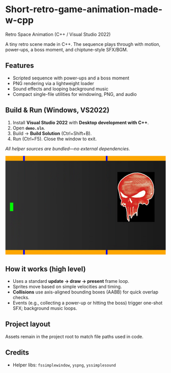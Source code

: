 # Short-retro-game-animation-made-w-cpp
Retro Space Animation (C++ / Visual Studio 2022)

A tiny retro scene made in C++. The sequence plays through with motion, power-ups, a boss moment, and chiptune-style SFX/BGM.

## Features
- Scripted sequence with power-ups and a boss moment
- PNG rendering via a lightweight loader
- Sound effects and looping background music
- Compact single-file utilities for windowing, PNG, and audio

## Build & Run (Windows, VS2022)
1. Install **Visual Studio 2022** with **Desktop development with C++**.
2. Open **`demo.sln`**.
3. Build → **Build Solution** (Ctrl+Shift+B).
4. Run (Ctrl+F5). Close the window to exit.

_All helper sources are bundled—no external dependencies._

![Retro game screenshot](./RetroGame.png)
## How it works (high level)
- Uses a standard **update → draw → present** frame loop.  
- Sprites move based on simple velocities and timing.  
- **Collisions** use axis-aligned bounding boxes (AABB) for quick overlap checks.  
- Events (e.g., collecting a power-up or hitting the boss) trigger one-shot SFX; background music loops.

## Project layout
Assets remain in the project root to match file paths used in code.

## Credits
- Helper libs: `fssimplewindow`, `yspng`, `yssimplesound`
